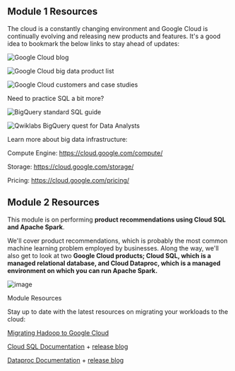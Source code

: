 ## Module 1 Resources

The cloud is a constantly changing environment and Google Cloud is continually evolving and releasing new products and features. It's a good idea to bookmark the below links to stay ahead of updates:

![Google Cloud blog](https://cloud.google.com/blog/products)

![Google Cloud big data product list](https://cloud.google.com/products/big-data/)

![Google Cloud customers and case studies](https://cloud.google.com/customers/#/)

Need to practice SQL a bit more?

![BigQuery standard SQL guide](https://cloud.google.com/bigquery/docs/reference/standard-sql/)

![Qwiklabs BigQuery quest for Data Analysts](https://www.qwiklabs.com/quests/69)

Learn more about big data infrastructure:

Compute Engine: https://cloud.google.com/compute/

Storage: https://cloud.google.com/storage/

Pricing: https://cloud.google.com/pricing/

## Module 2 Resources

This module is on performing **product recommendations using Cloud SQL and Apache Spark**. 

We'll cover product recommendations, which is probably the most common machine learning problem employed by businesses. Along the way, we'll also get to look at two **Google Cloud products; Cloud SQL, which is a managed relational database, and Cloud Dataproc, which is a managed environment on which you can run Apache Spark.** 

![image](https://user-images.githubusercontent.com/13203059/153769097-8fd5acbc-cf8d-4f7c-a9f3-c72cf3c29d7e.png)

Module Resources

Stay up to date with the latest resources on migrating your workloads to the cloud:

[Migrating Hadoop to Google Cloud](https://cloud.google.com/solutions/migration/hadoop/hadoop-gcp-migration-overview)

[Cloud SQL Documentation](https://cloud.google.com/sql/) + [release blog](https://cloud.google.com/blog/products/databases/)

[Dataproc Documentation](https://cloud.google.com/dataproc/)  +  [release blog](https://cloud.google.com/blog/products/dataproc)
